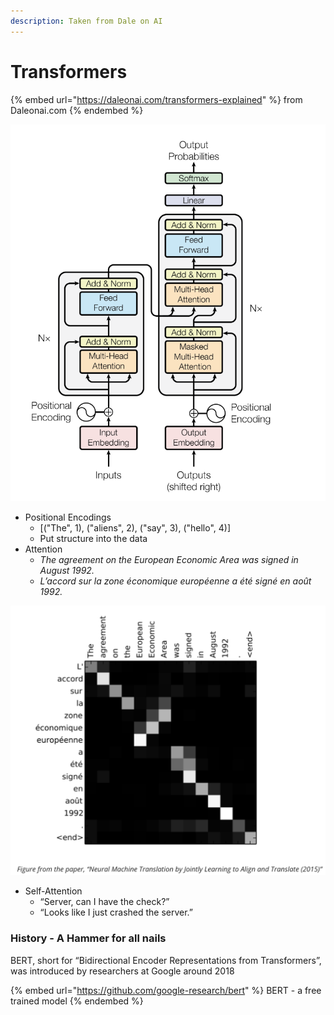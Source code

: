 ```yaml
---
description: Taken from Dale on AI
---
```


# Transformers

{% embed url="https://daleonai.com/transformers-explained" %}
from Daleonai.com
{% endembed %}

![](.gitbook/assets/TransformerArchitecture.png)

* Positional Encodings
  * \[("The", 1), ("aliens", 2), ("say", 3), ("hello", 4)]
  * Put structure into the data
* Attention
  * _The agreement on the European Economic Area was signed in August 1992._
  * _L’accord sur la zone économique européenne a été signé en août 1992._



![](.gitbook/assets/Attention001.png)

* Self-Attention
  * “Server, can I have the check?”
  * “Looks like I just crashed the server.”

### History - A Hammer for all nails

BERT, short for “Bidirectional Encoder Representations from Transformers”, was introduced by researchers at Google around 2018

{% embed url="https://github.com/google-research/bert" %}
BERT - a free trained model
{% endembed %}

